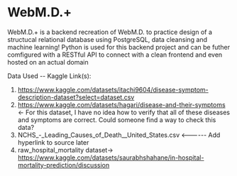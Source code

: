 # WebM.D.+ 

WebM.D.+ is a backend recreation of WebM.D. to practice design of a structucal relational database using PostgreSQL, data cleansing and machine learning! Python is used for this backend project and can be futher comfigured with a RESTful API to connect with a clean frontend and even hosted on an actual domain

Data Used -- Kaggle Link(s):
1) https://www.kaggle.com/datasets/itachi9604/disease-symptom-description-dataset?select=dataset.csv
2) https://www.kaggle.com/datasets/hagari/disease-and-their-symptoms <- For this dataset, I have no idea how to verify that all of these diseases and symptoms are correct. Could someone find a way to check this data?
3) NCHS_-_Leading_Causes_of_Death__United_States.csv <------ Add hyperlink to source later
4) raw_hospital_mortality dataset-> https://www.kaggle.com/datasets/saurabhshahane/in-hospital-mortality-prediction/discussion
